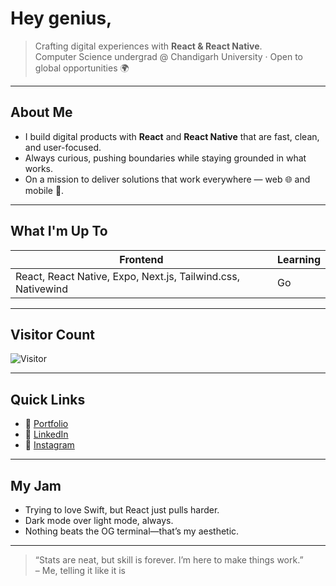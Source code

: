 # Hey genius,  

> Crafting digital experiences with **React & React Native**.  
> Computer Science undergrad @ Chandigarh University · Open to global opportunities 🌍

---

##  About Me
- I build digital products with **React** and **React Native** that are fast, clean, and user-focused.  
- Always curious, pushing boundaries while staying grounded in what works.  
- On a mission to deliver solutions that work everywhere — web 🌐 and mobile 📱.  

---

##  What I'm Up To
| Frontend | Learning |
|---|---|
| React, React Native, Expo, Next.js, Tailwind.css, Nativewind | Go |

---

##  Visitor Count
![Visitor](https://visitor-badge.laobi.icu/badge?page_id=SavioTito.SavioTito)

---

##  Quick Links 
- 🔗 [Portfolio](https://itssaviotito.vercel.app)
- 💼 [LinkedIn](https://www.linkedin.com/in/SavioTito)
- 📸 [Instagram](https://www.instagram.com/its.saviotito)

---

##  My Jam
- Trying to love Swift, but React just pulls harder.
- Dark mode over light mode, always.
- Nothing beats the OG terminal—that’s my aesthetic.

---

> “Stats are neat, but skill is forever. I’m here to make things work.”  
> – Me, telling it like it is  
